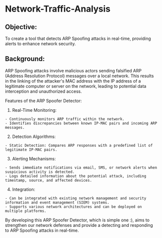 # Network-Traffic-Analysis

## Objective:
To create a tool that detects ARP Spoofing attacks in real-time, providing alerts to enhance network security.

## Background:
ARP Spoofing attacks involve malicious actors sending falsified ARP (Address Resolution Protocol) messages over a local network. This results in the linking of the attacker's MAC address with the IP address of a legitimate computer or server on the network, leading to potential data interception and unauthorized access.

Features of the ARP Spoofer Detector:

  1. Real-Time Monitoring:

    - Continuously monitors ARP traffic within the network.
    - Identifies discrepancies between known IP-MAC pairs and incoming ARP messages.

  2. Detection Algorithms:

    - Static Detection: Compares ARP responses with a predefined list of legitimate IP-MAC pairs.

  3. Alerting Mechanisms:

    - Sends immediate notifications via email, SMS, or network alerts when suspicious activity is detected.
    - Logs detailed information about the potential attack, including timestamp, source, and affected devices.

  4. Integration:

    - Can be integrated with existing network management and security information and event management (SIEM) systems.
    - Supports various network architectures and can be deployed on multiple platforms.


By developing this ARP Spoofer Detector, which is simple one :), aims to strengthen our network defenses and provide a detecting and responding to ARP Spoofing attacks in real-time.
